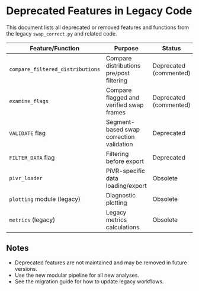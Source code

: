 # Deprecated Features in Legacy Code

This document lists all deprecated or removed features and functions from the legacy `swap_correct.py` and related code.

| Feature/Function                | Purpose                                              | Status                | Replacement/Notes                |
|---------------------------------|------------------------------------------------------|-----------------------|----------------------------------|
| `compare_filtered_distributions`| Compare distributions pre/post filtering             | Deprecated (commented)| Use new metrics/plotting modules |
| `examine_flags`                 | Compare flagged and verified swap frames             | Deprecated (commented)| Use new flagging/validation      |
| `VALIDATE` flag                 | Segment-based swap correction validation             | Deprecated            | Not recommended in legacy        |
| `FILTER_DATA` flag              | Filtering before export                             | Deprecated            | Use new filtering pipeline       |
| `pivr_loader`                   | PiVR-specific data loading/export                   | Obsolete              | Use new data I/O utilities       |
| `plotting` module (legacy)      | Diagnostic plotting                                 | Obsolete              | Use new plotting/metrics         |
| `metrics` (legacy)              | Legacy metrics calculations                         | Obsolete              | Use new metrics module           |

## Notes
- Deprecated features are not maintained and may be removed in future versions.
- Use the new modular pipeline for all new analyses.
- See the migration guide for how to update legacy workflows. 